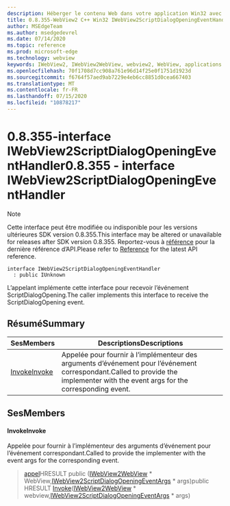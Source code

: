 ```yaml
---
description: Héberger le contenu Web dans votre application Win32 avec le contrôle Microsoft Edge WebView2
title: 0.8.355-WebView2 C++ Win32 IWebView2ScriptDialogOpeningEventHandler
author: MSEdgeTeam
ms.author: msedgedevrel
ms.date: 07/14/2020
ms.topic: reference
ms.prod: microsoft-edge
ms.technology: webview
keywords: IWebView2, IWebView2WebView, webview2, WebView, applications Win32, Win32, Edge
ms.openlocfilehash: 70f1708d7cc908a761e96d14f25e0f1751d1923d
ms.sourcegitcommit: f6764f57aed9ab7229e4eb6cc8851d0cea667403
ms.translationtype: MT
ms.contentlocale: fr-FR
ms.lasthandoff: 07/15/2020
ms.locfileid: "10878217"
---
```

# <span data-ttu-id="53bea-104">0.8.355-interface IWebView2ScriptDialogOpeningEventHandler</span><span class="sxs-lookup"><span data-stu-id="53bea-104">0.8.355 - interface IWebView2ScriptDialogOpeningEventHandler</span></span> 

> [!NOTE]
> <span data-ttu-id="53bea-105">Cette interface peut être modifiée ou indisponible pour les versions ultérieures SDK version 0.8.355.</span><span class="sxs-lookup"><span data-stu-id="53bea-105">This interface may be altered or unavailable for releases after SDK version 0.8.355.</span></span> <span data-ttu-id="53bea-106">Reportez-vous à [référence](../../../webview2-api-reference.md) pour la dernière référence d’API.</span><span class="sxs-lookup"><span data-stu-id="53bea-106">Please refer to [Reference](../../../webview2-api-reference.md) for the latest API reference.</span></span>

```
interface IWebView2ScriptDialogOpeningEventHandler
  : public IUnknown
```

<span data-ttu-id="53bea-107">L’appelant implémente cette interface pour recevoir l’événement ScriptDialogOpening.</span><span class="sxs-lookup"><span data-stu-id="53bea-107">The caller implements this interface to receive the ScriptDialogOpening event.</span></span>

## <span data-ttu-id="53bea-108">Résumé</span><span class="sxs-lookup"><span data-stu-id="53bea-108">Summary</span></span>

 <span data-ttu-id="53bea-109">Ses</span><span class="sxs-lookup"><span data-stu-id="53bea-109">Members</span></span>                        | <span data-ttu-id="53bea-110">Descriptions</span><span class="sxs-lookup"><span data-stu-id="53bea-110">Descriptions</span></span>
--------------------------------|---------------------------------------------
[<span data-ttu-id="53bea-111">Invoke</span><span class="sxs-lookup"><span data-stu-id="53bea-111">Invoke</span></span>](#invoke) | <span data-ttu-id="53bea-112">Appelée pour fournir à l’implémenteur des arguments d’événement pour l’événement correspondant.</span><span class="sxs-lookup"><span data-stu-id="53bea-112">Called to provide the implementer with the event args for the corresponding event.</span></span>

## <span data-ttu-id="53bea-113">Ses</span><span class="sxs-lookup"><span data-stu-id="53bea-113">Members</span></span>

#### <span data-ttu-id="53bea-114">Invoke</span><span class="sxs-lookup"><span data-stu-id="53bea-114">Invoke</span></span> 

<span data-ttu-id="53bea-115">Appelée pour fournir à l’implémenteur des arguments d’événement pour l’événement correspondant.</span><span class="sxs-lookup"><span data-stu-id="53bea-115">Called to provide the implementer with the event args for the corresponding event.</span></span>

> <span data-ttu-id="53bea-116">[appel](#invoke)HRESULT public ([IWebView2WebView](IWebView2WebView.md) \* WebView,[IWebView2ScriptDialogOpeningEventArgs](IWebView2ScriptDialogOpeningEventArgs.md) \* args)</span><span class="sxs-lookup"><span data-stu-id="53bea-116">public HRESULT [Invoke](#invoke)([IWebView2WebView](IWebView2WebView.md) \* webview,[IWebView2ScriptDialogOpeningEventArgs](IWebView2ScriptDialogOpeningEventArgs.md) \* args)</span></span>

